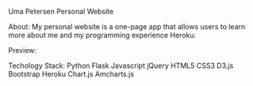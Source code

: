 Uma Petersen Personal Website 

About: 
My personal website is a one-page app that allows users to learn more about me and my programming experience Heroku.

Preview: 


Techology Stack:
Python
Flask
Javascript
jQuery
HTML5
CSS3
D3.js
Bootstrap
Heroku
Chart.js
Amcharts.js
